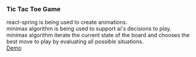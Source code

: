 <h3>Tic Tac Toe Game</h3>

react-spring is being used to create animations. </br>
minimax algorithm is being used to support ai's decisions to play. </br>
minimax algorithm iterate the current state of the board and chooses the best move to play by evaluating all possible situations. </br>
[Demo](https://tic-tac-toe-serhatg35.vercel.app/)
